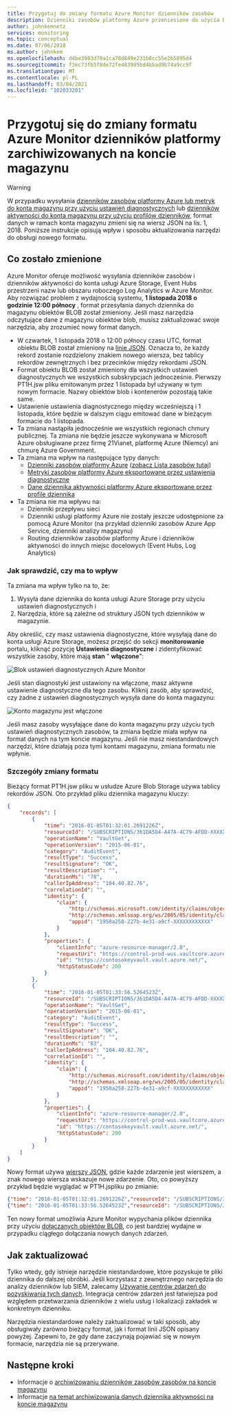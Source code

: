 ```yaml
---
title: Przygotuj do zmiany formatu Azure Monitor dzienników zasobów
description: Dzienniki zasobów platformy Azure przeniesione do użycia Dołącz obiekty blob 1 listopada 2018.
author: johnkemnetz
services: monitoring
ms.topic: conceptual
ms.date: 07/06/2018
ms.author: johnkem
ms.openlocfilehash: d4be3983d70a1ca78d849e231b8cc55e2b5895d4
ms.sourcegitcommit: f3ec73fb5f8de72fe483995bd4bbad9b74a9cc9f
ms.translationtype: MT
ms.contentlocale: pl-PL
ms.lasthandoff: 03/04/2021
ms.locfileid: "102033201"
---
```

# <a name="prepare-for-format-change-to-azure-monitor-platform-logs-archived-to-a-storage-account"></a>Przygotuj się do zmiany formatu Azure Monitor dzienników platformy zarchiwizowanych na koncie magazynu

> [!WARNING]
> W przypadku wysyłania [dzienników zasobów platformy Azure lub metryk do konta magazynu przy użyciu ustawień diagnostycznych](./resource-logs.md#send-to-azure-storage) lub [dzienników aktywności do konta magazynu przy użyciu profilów dzienników](./resource-logs.md#send-to-azure-storage), format danych w ramach konta magazynu zmieni się na wiersz JSON na lis. 1, 2018. Poniższe instrukcje opisują wpływ i sposobu aktualizowania narzędzi do obsługi nowego formatu.
>

## <a name="what-changed"></a>Co zostało zmienione

Azure Monitor oferuje możliwość wysyłania dzienników zasobów i dzienników aktywności do konta usługi Azure Storage, Event Hubs przestrzeni nazw lub obszaru roboczego Log Analytics w Azure Monitor. Aby rozwiązać problem z wydajnością systemu, **1 listopada 2018 o godzinie 12:00 północy** , format przesyłania danych dziennika do magazynu obiektów BLOB został zmieniony. Jeśli masz narzędzia odczytujące dane z magazynu obiektów blob, musisz zaktualizować swoje narzędzia, aby zrozumieć nowy format danych.

* W czwartek, 1 listopada 2018 o 12:00 północy czasu UTC, format obiektu BLOB został zmieniony na [linie JSON](http://jsonlines.org/). Oznacza to, że każdy rekord zostanie rozdzielony znakiem nowego wiersza, bez tablicy rekordów zewnętrznych i bez przecinków między rekordami JSON.
* Format obiektu BLOB został zmieniony dla wszystkich ustawień diagnostycznych we wszystkich subskrypcjach jednocześnie. Pierwszy PT1H.jsw pliku emitowanym przez 1 listopada był używany w tym nowym formacie. Nazwy obiektów blob i kontenerów pozostają takie same.
* Ustawienie ustawienia diagnostycznego między wcześniejszą i 1 listopada, które będzie w dalszym ciągu emitować dane w bieżącym formacie do 1 listopada.
* Ta zmiana nastąpiła jednocześnie we wszystkich regionach chmury publicznej. Ta zmiana nie będzie jeszcze wykonywana w Microsoft Azure obsługiwane przez firmę 21Vianet, platformę Azure (Niemcy) ani chmurę Azure Government.
* Ta zmiana ma wpływ na następujące typy danych:
  * [Dzienniki zasobów platformy Azure](./resource-logs.md#send-to-azure-storage) ([zobacz Lista zasobów tutaj](./resource-logs-schema.md))
  * [Metryki zasobów platformy Azure eksportowane przez ustawienia diagnostyczne](../essentials/diagnostic-settings.md)
  * [Dane dziennika aktywności platformy Azure eksportowane przez profile dziennika](./activity-log.md)
* Ta zmiana nie ma wpływu na:
  * Dzienniki przepływu sieci
  * Dzienniki usługi platformy Azure nie zostały jeszcze udostępnione za pomocą Azure Monitor (na przykład dzienniki zasobów Azure App Service, dzienniki analizy magazynu)
  * Routing dzienników zasobów platformy Azure i dzienników aktywności do innych miejsc docelowych (Event Hubs, Log Analytics)

### <a name="how-to-see-if-you-are-impacted"></a>Jak sprawdzić, czy ma to wpływ

Ta zmiana ma wpływ tylko na to, że:
1. Wysyła dane dziennika do konta usługi Azure Storage przy użyciu ustawień diagnostycznych i
2. Narzędzia, które są zależne od struktury JSON tych dzienników w magazynie.
 
Aby określić, czy masz ustawienia diagnostyczne, które wysyłają dane do konta usługi Azure Storage, możesz przejść do sekcji **monitorowanie** portalu, kliknąć pozycję **Ustawienia diagnostyczne** i zidentyfikować wszystkie zasoby, które mają **stan** " **włączone**":

![Blok ustawień diagnostycznych Azure Monitor](media/resource-logs-blob-format/portal-diag-settings.png)

Jeśli stan diagnostyki jest ustawiony na włączone, masz aktywne ustawienie diagnostyczne dla tego zasobu. Kliknij zasób, aby sprawdzić, czy żadne z ustawień diagnostycznych wysyła dane do konta magazynu:

![Konto magazynu jest włączone](media/resource-logs-blob-format/portal-storage-enabled.png)

Jeśli masz zasoby wysyłające dane do konta magazynu przy użyciu tych ustawień diagnostycznych zasobów, ta zmiana będzie miała wpływ na format danych na tym koncie magazynu. Jeśli nie masz niestandardowych narzędzi, które działają poza tymi kontami magazynu, zmiana formatu nie wpłynie.

### <a name="details-of-the-format-change"></a>Szczegóły zmiany formatu

Bieżący format PT1H.jsw pliku w usłudze Azure Blob Storage używa tablicy rekordów JSON. Oto przykład pliku dziennika magazynu kluczy:

```json
{
    "records": [
        {
            "time": "2016-01-05T01:32:01.2691226Z",
            "resourceId": "/SUBSCRIPTIONS/361DA5D4-A47A-4C79-AFDD-XXXXXXXXXXXX/RESOURCEGROUPS/CONTOSOGROUP/PROVIDERS/MICROSOFT.KEYVAULT/VAULTS/CONTOSOKEYVAULT",
            "operationName": "VaultGet",
            "operationVersion": "2015-06-01",
            "category": "AuditEvent",
            "resultType": "Success",
            "resultSignature": "OK",
            "resultDescription": "",
            "durationMs": "78",
            "callerIpAddress": "104.40.82.76",
            "correlationId": "",
            "identity": {
                "claim": {
                    "http://schemas.microsoft.com/identity/claims/objectidentifier": "d9da5048-2737-4770-bd64-XXXXXXXXXXXX",
                    "http://schemas.xmlsoap.org/ws/2005/05/identity/claims/upn": "live.com#username@outlook.com",
                    "appid": "1950a258-227b-4e31-a9cf-XXXXXXXXXXXX"
                }
            },
            "properties": {
                "clientInfo": "azure-resource-manager/2.0",
                "requestUri": "https://control-prod-wus.vaultcore.azure.net/subscriptions/361da5d4-a47a-4c79-afdd-XXXXXXXXXXXX/resourcegroups/contosoresourcegroup/providers/Microsoft.KeyVault/vaults/contosokeyvault?api-version=2015-06-01",
                "id": "https://contosokeyvault.vault.azure.net/",
                "httpStatusCode": 200
            }
        },
        {
            "time": "2016-01-05T01:33:56.5264523Z",
            "resourceId": "/SUBSCRIPTIONS/361DA5D4-A47A-4C79-AFDD-XXXXXXXXXXXX/RESOURCEGROUPS/CONTOSOGROUP/PROVIDERS/MICROSOFT.KEYVAULT/VAULTS/CONTOSOKEYVAULT",
            "operationName": "VaultGet",
            "operationVersion": "2015-06-01",
            "category": "AuditEvent",
            "resultType": "Success",
            "resultSignature": "OK",
            "resultDescription": "",
            "durationMs": "83",
            "callerIpAddress": "104.40.82.76",
            "correlationId": "",
            "identity": {
                "claim": {
                    "http://schemas.microsoft.com/identity/claims/objectidentifier": "d9da5048-2737-4770-bd64-XXXXXXXXXXXX",
                    "http://schemas.xmlsoap.org/ws/2005/05/identity/claims/upn": "live.com#username@outlook.com",
                    "appid": "1950a258-227b-4e31-a9cf-XXXXXXXXXXXX"
                }
            },
            "properties": {
                "clientInfo": "azure-resource-manager/2.0",
                "requestUri": "https://control-prod-wus.vaultcore.azure.net/subscriptions/361da5d4-a47a-4c79-afdd-XXXXXXXXXXXX/resourcegroups/contosoresourcegroup/providers/Microsoft.KeyVault/vaults/contosokeyvault?api-version=2015-06-01",
                "id": "https://contosokeyvault.vault.azure.net/",
                "httpStatusCode": 200
            }
        }
    ]
}
```

Nowy format używa [wierszy JSON](http://jsonlines.org/), gdzie każde zdarzenie jest wierszem, a znak nowego wiersza wskazuje nowe zdarzenie. Oto, co powyższy przykład będzie wyglądać w PT1H.jspliku po zmianie:

```json
{"time": "2016-01-05T01:32:01.2691226Z","resourceId": "/SUBSCRIPTIONS/361DA5D4-A47A-4C79-AFDD-XXXXXXXXXXXX/RESOURCEGROUPS/CONTOSOGROUP/PROVIDERS/MICROSOFT.KEYVAULT/VAULTS/CONTOSOKEYVAULT","operationName": "VaultGet","operationVersion": "2015-06-01","category": "AuditEvent","resultType": "Success","resultSignature": "OK","resultDescription": "","durationMs": "78","callerIpAddress": "104.40.82.76","correlationId": "","identity": {"claim": {"http://schemas.microsoft.com/identity/claims/objectidentifier": "d9da5048-2737-4770-bd64-XXXXXXXXXXXX","http://schemas.xmlsoap.org/ws/2005/05/identity/claims/upn": "live.com#username@outlook.com","appid": "1950a258-227b-4e31-a9cf-XXXXXXXXXXXX"}},"properties": {"clientInfo": "azure-resource-manager/2.0","requestUri": "https://control-prod-wus.vaultcore.azure.net/subscriptions/361da5d4-a47a-4c79-afdd-XXXXXXXXXXXX/resourcegroups/contosoresourcegroup/providers/Microsoft.KeyVault/vaults/contosokeyvault?api-version=2015-06-01","id": "https://contosokeyvault.vault.azure.net/","httpStatusCode": 200}}
{"time": "2016-01-05T01:33:56.5264523Z","resourceId": "/SUBSCRIPTIONS/361DA5D4-A47A-4C79-AFDD-XXXXXXXXXXXX/RESOURCEGROUPS/CONTOSOGROUP/PROVIDERS/MICROSOFT.KEYVAULT/VAULTS/CONTOSOKEYVAULT","operationName": "VaultGet","operationVersion": "2015-06-01","category": "AuditEvent","resultType": "Success","resultSignature": "OK","resultDescription": "","durationMs": "83","callerIpAddress": "104.40.82.76","correlationId": "","identity": {"claim": {"http://schemas.microsoft.com/identity/claims/objectidentifier": "d9da5048-2737-4770-bd64-XXXXXXXXXXXX","http://schemas.xmlsoap.org/ws/2005/05/identity/claims/upn": "live.com#username@outlook.com","appid": "1950a258-227b-4e31-a9cf-XXXXXXXXXXXX"}},"properties": {"clientInfo": "azure-resource-manager/2.0","requestUri": "https://control-prod-wus.vaultcore.azure.net/subscriptions/361da5d4-a47a-4c79-afdd-XXXXXXXXXXXX/resourcegroups/contosoresourcegroup/providers/Microsoft.KeyVault/vaults/contosokeyvault?api-version=2015-06-01","id": "https://contosokeyvault.vault.azure.net/","httpStatusCode": 200}}
```

Ten nowy format umożliwia Azure Monitor wypychania plików dziennika przy użyciu [dołączanych obiektów BLOB](/rest/api/storageservices/understanding-block-blobs--append-blobs--and-page-blobs#about-append-blobs), co jest bardziej wydajne w przypadku ciągłego dołączania nowych danych zdarzeń.

## <a name="how-to-update"></a>Jak zaktualizować

Tylko wtedy, gdy istnieje narzędzie niestandardowe, które pozyskuje te pliki dziennika do dalszej obróbki. Jeśli korzystasz z zewnętrznego narzędzia do analizy dzienników lub SIEM, zalecamy [Używanie centrów zdarzeń do pozyskiwania tych danych](https://azure.microsoft.com/blog/use-azure-monitor-to-integrate-with-siem-tools/). Integracja centrów zdarzeń jest łatwiejsza pod względem przetwarzania dzienników z wielu usług i lokalizacji zakładek w konkretnym dzienniku.

Narzędzia niestandardowe należy zaktualizować w taki sposób, aby obsługiwały zarówno bieżący format, jak i format linii JSON opisany powyżej. Zapewni to, że gdy dane zaczynają pojawiać się w nowym formacie, narzędzia nie są przerywane.

## <a name="next-steps"></a>Następne kroki

* Informacje o [archiwizowaniu dzienników zasobów zasobów na koncie magazynu](./resource-logs.md#send-to-azure-storage)
* Informacje [na temat archiwizowania danych dziennika aktywności na koncie magazynu](./activity-log.md#legacy-collection-methods)
